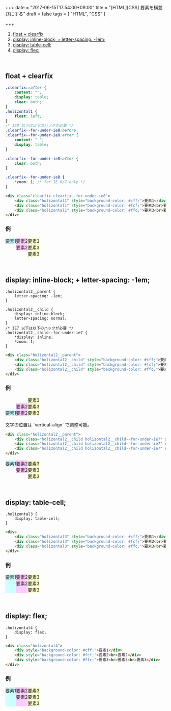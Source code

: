 +++
date = "2017-06-15T17:54:00+09:00"
title = "[HTML][CSS] 要素を横並びにする"
draft = false
tags = [
	"HTML",
	"CSS"
]

+++

<style>
	h2 {
		margin-top: 60px;
	}
</style>

1. [float + clearfix](#1)
2. [display: inline-block; + letter-spacing: -1em;](#2)
3. [display: table-cell;](#3)
3. [display: flex;](#3)

<a name="1"></a>
## float + clearfix

```css
.clearfix::after {
	content: "";
	display: table;
	clear: both;
}
.holizontal1 {
	float: left;
}
/* IE8 以下は以下のハックが必要 */
.clearfix--for-under-ie8:before,
.clearfix--for-under-ie8:after {
	content: " ";
	display: table;
}

.clearfix--for-under-ie8:after {
	clear: both;
}

.clearfix--for-under-ie8 {
	*zoom: 1; /* for IE 6/7 only */
}
```

```html
<div class="clearfix clearfix--for-under-ie8">
	<div class="holizontal1" style="background-color: #cff;">要素1</div>
	<div class="holizontal1" style="background-color: #fcf;">要素2<br>要素2</div>
	<div class="holizontal1" style="background-color: #ffc;">要素3<br>要素3<br>要素3</div>
</div>
```

### 例
<style>
.clearfix::after {
	content: "";
	display: table;
	clear: both;
}
.holizontal1 {
	float: left;
}
/* IE8 以下は以下のハックが必要 */
.clearfix--for-under-ie8:before,
.clearfix--for-under-ie8:after {
	content: " ";
	display: table;
}

.clearfix--for-under-ie8:after {
	clear: both;
}

.clearfix--for-under-ie8 {
	*zoom: 1; /* for IE 6/7 only */
}
</style>

<div class="clearfix clearfix--for-under-ie8">
	<div class="holizontal1" style="background-color: #cff;">要素1</div>
	<div class="holizontal1" style="background-color: #fcf;">要素2<br>要素2</div>
	<div class="holizontal1" style="background-color: #ffc;">要素3<br>要素3<br>要素3</div>
</div>










<a name="2"></a>
## display: inline-block; + letter-spacing: -1em;

```
.holizontal2__parent {
	letter-spacing: -1em;
}

.holizontal2__child {
	display: inline-block;
	letter-spacing: normal;
}
/* IE7 以下は以下のハックが必要 */
.holizontal2__child--for-under-ie7 {
	*display: inline;
	*zoom: 1;
}
```

```html
<div class="holizontal2__parent">
	<div class="holizontal2__child" style="background-color: #cff;">要素1</div>
	<div class="holizontal2__child" style="background-color: #fcf;">要素2<br>要素2</div>
	<div class="holizontal2__child" style="background-color: #ffc;">要素3<br>要素3<br>要素3</div>
</div>
```

### 例

<style>
.holizontal2__parent {
	letter-spacing: -1em;
}

.holizontal2__child {
	display: inline-block;
	letter-spacing: normal;
}
/* IE7 以下は以下のハックが必要 */
.holizontal2__child--for-under-ie7 {
	*display: inline;
	*zoom: 1;
}
</style>

<div class="holizontal2__parent">
	<div class="holizontal2__child holizontal2__child--for-under-ie7" style="background-color: #cff;">要素1</div>
	<div class="holizontal2__child holizontal2__child--for-under-ie7" style="background-color: #fcf;">要素2<br>要素2</div>
	<div class="holizontal2__child holizontal2__child--for-under-ie7" style="background-color: #ffc;">要素3<br>要素3<br>要素3</div>
</div>

<br>
文字の位置は `vertical-align` で調整可能。

```html
<div class="holizontal2__parent">
	<div class="holizontal2__child holizontal2__child--for-under-ie7" style="vertical-align: top; background-color: #cff;">要素1</div>
	<div class="holizontal2__child holizontal2__child--for-under-ie7" style="vertical-align: top; background-color: #fcf;">要素2<br>要素2</div>
	<div class="holizontal2__child holizontal2__child--for-under-ie7" style="vertical-align: top; background-color: #ffc;">要素3<br>要素3<br>要素3</div>
</div>
```

<div class="holizontal2__parent">
	<div class="holizontal2__child holizontal2__child--for-under-ie7" style="vertical-align: top; background-color: #cff;">要素1</div>
	<div class="holizontal2__child holizontal2__child--for-under-ie7" style="vertical-align: top; background-color: #fcf;">要素2<br>要素2</div>
	<div class="holizontal2__child holizontal2__child--for-under-ie7" style="vertical-align: top; background-color: #ffc;">要素3<br>要素3<br>要素3</div>
</div>







<a name="3"></a>
## display: table-cell;

```
.holizontal3 {
	display: table-cell;
}
```

```html
<div>
	<div class="holizontal3" style="background-color: #cff;">要素1</div>
	<div class="holizontal3" style="background-color: #fcf;">要素2<br>要素2</div>
	<div class="holizontal3" style="background-color: #ffc;">要素3<br>要素3<br>要素3</div>
</div>
```

### 例

<style>
.holizontal3 {
	display: table-cell;
}
</style>

<div>
	<div class="holizontal3" style="background-color: #cff;">要素1</div>
	<div class="holizontal3" style="background-color: #fcf;">要素2<br>要素2</div>
	<div class="holizontal3" style="background-color: #ffc;">要素3<br>要素3<br>要素3</div>
</div>






<a name="4"></a>
## display: flex;

```
.holizontal4 {
	display: flex;
}
```

```html
<div class="holizontal4">
	<div style="background-color: #cff;">要素1</div>
	<div style="background-color: #fcf;">要素2<br>要素2</div>
	<div style="background-color: #ffc;">要素3<br>要素3<br>要素3</div>
</div>
```

### 例

<style>
.holizontal4 {
	display: flex;
}
</style>

<div class="holizontal4">
	<div style="background-color: #cff;">要素1</div>
	<div style="background-color: #fcf;">要素2<br>要素2</div>
	<div style="background-color: #ffc;">要素3<br>要素3<br>要素3</div>
</div>




